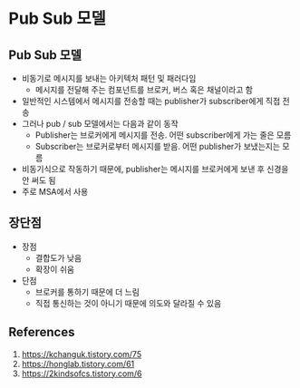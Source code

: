 # Pub Sub 모델

## Pub Sub 모델

- 비동기로 메시지를 보내는 아키텍처 패턴 및 패러다임
  - 메시지를 전달해 주는 컴포넌트를 브로커, 버스 혹은 채널이라고 함
- 일반적인 시스템에서 메시지를 전송할 때는 publisher가 subscriber에게 직접 전송
- 그러나 pub / sub 모델에서는 다음과 같이 동작
  - Publisher는 브로커에게 메시지를 전송. 어떤 subscriber에게 가는 줄은 모름
  - Subscriber는 브로커로부터 메시지를 받음. 어떤 publisher가 보냈는지는 모름
- 비동기식으로 작동하기 때문에, publisher는 메시지를 브로커에게 보낸 후 신경을 안 써도 됨
- 주로 MSA에서 사용

## 장단점

- 장점
  - 결합도가 낮음
  - 확장이 쉬움
- 단점
  - 브로커를 통하기 때문에 더 느림
  - 직접 통신하는 것이 아니기 때문에 의도와 달라질 수 있음

## References

1. https://kchanguk.tistory.com/75
2. https://honglab.tistory.com/61
3. https://2kindsofcs.tistory.com/6
